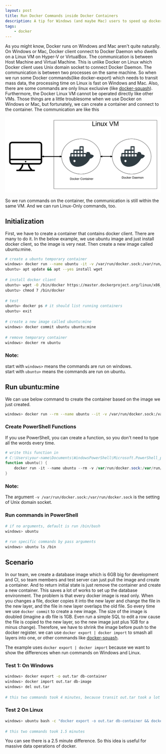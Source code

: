 ```yaml
---
layout: post
title: Run Docker Commands inside Docker Containers
description: A tip for Windows (and maybe Mac) users to speed up docker commands or run linux-only commands
tags: 
    - docker
---
```


As you might know, Docker runs on Windows and Mac aren't quite naturally. On Windows or Mac, Docker client connect to Docker Daemon who dwells on a Linux VM on Hyper-V or VirtualBox. The communication is between Host Machine and Virtual Machine. This is unlike Docker on Linux which Docker client uses Unix domain socket to connect Docker Daemon. The communication is between two processes on the same machine. So when we run some Docker commands(like docker-export) which needs to transit mass data, the processing time on Linux is fast on Windows and Mac. Also, there are some commands are only linux exclusive (like [docker-squash](https://github.com/jwilder/docker-squash)). Furthermore, the Docker Linux VM cannot be operated directly like other VMs. Those things are a little troublesome when we use Docker on Windows or Mac, but fortunately, we can create a container and connect to the container. The communication are like this 

![CommunicationOfContainer](/assets/images/2017-07-01-docker-container-to-daemon.png)

So we run commands on the container, the communication is still within the same VM. And we can run Linux-Only commands, too.

## Initialization
First, we have to create a container that contains docker client. There are many to do it. In the below example, we use ubuntu image and just install docker client, so the image is very neat. Then create a new image called ubuntu:mine.

``` bash
# create a ubuntu temporary container
windows> docker run --name ubuntu -it -v /var/run/docker.sock:/var/run/docker.sock ubuntu
ubuntu> apt update && apt --yes install wget

# install docker client
ubuntu> wget -O /bin/docker https://master.dockerproject.org/linux/x86_64/docker
ubuntu> chmod 7 /bin/docker

# test 
ubuntu> docker ps # it should list running containers
ubuntu> exit

# create a new image called ubuntu:mine
windows> docker commit ubuntu ubuntu:mine

# remove temporary container
windows> docker rm ubuntu
```

### Note:
start with `windows>` means the commands are run on windows.<br/>
start with `ubuntu>` means the commands are run on ubuntu.


## Run ubuntu:mine
We can use below command to create the container based on the image we just created.

``` bash
windows> docker run --rm --name ubuntu --it -v /var/run/docker.sock:/var/run/docker.sock ubuntu:mine
```

### Create PowerShell Functions
If you use PowerShell, you can create a function, so you don't need to type all the words every time.
``` powershell
# write this function in
# C:\Users\your-name\Documents\WindowsPowerShell\Microsoft.PowerShell_profile.ps1
function ubuntu() { 
    docker run -it --name ubuntu --rm -v /var/run/docker.sock:/var/run/docker.sock ubuntu:mine $args
}
```

### Note:
The argument `-v /var/run/docker.sock:/var/run/docker.sock` is the setting of Unix domain socket.

### Run commands in PowerShell
``` bash
# if no arguments, default is run /bin/bash
windows> ubuntu

# run specific commands by pass arguments
windows> ubuntu ls /bin 
```

## Scenario
In our team, we create a database image which is 6GB big for development and CI, so team members and test server can just pull the image and create a container. And to return initial state is just remove the container and create a new container. This saves a lot of works to set up the database environment. The problem is that every docker image is read only. When you changes a file, docker copies it into the new layer and change the file in the new layer, and the file in new layer overlaps the old file. So every time we use `docker commit` to create a new image. The size of the image is doubled (imagine a db file is 1GB. Even run a simple SQL to edit a row cause the file is copied to the new layer, so the new image just plus 1GB for a minus change). Therefore, we have to shrink the image before push to the docker register. we can use `docker export | docker import` to smash all layers into one, or other commands like  [docker-squash](https://github.com/jwilder/docker-squash).

The example uses `docker export | docker import` because we want to show the differences when run commands on Windows and Linux.

### Test 1: On Windows
``` bash
windows> docker export -o out.tar db-container
windows> docker import out.tar db-image
windows> del out.tar

# this two commands took 4 minutes, because transit out.tar took a lot time.
```

### Test 2 On Linux
``` bash
windows> ubuntu bash -c "docker export -o out.tar db-container && docker import test.tar db-image && rm out.tar"

# this two commands took 1.5 minutes
```

You can see there is a 2.5 minute difference. So this idea is useful for massive data operations of docker.